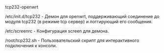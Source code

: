 tcp232-openwrt

/etc/init.d/tcp232 - Демон для openwrt, поддерживающий соединение до модуля tcp232 (в режиме tcp сервер) и логгирующий его сообщения.

/etc/screenrc - Конфигурация screen для демона.

/root/tcp232.sh - Пользовательский скрипт для интерактивного подключения к консоли.

